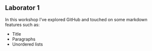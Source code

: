 ## Laborator 1

In this workshop I've explored GitHub and touched on some markdown features such as: 

- Title
- Paragraphs
- Unordered lists
